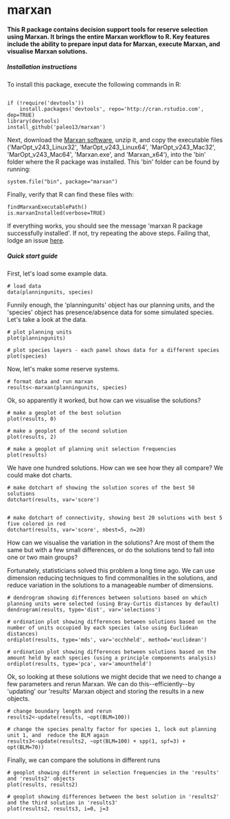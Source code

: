 marxan
============

#### This R package contains decision support tools for reserve selection using Marxan. It brings the entire Marxan workflow to R. Key features include the ability to prepare input data for Marxan, execute Marxan, and visualise Marxan solutions.

##### Installation instructions

To install this package, execute the following commands in R:

```

if (!require('devtools'))
	install.packages('devtools', repo='http://cran.rstudio.com', dep=TRUE)
library(devtools)
install_github('paleo13/marxan')

```

Next, download the [Marxan software](http://www.uq.edu.au/marxan/marxan-software), unzip it, and copy the executable files ('MarOpt_v243_Linux32', 'MarOpt_v243_Linux64', 'MarOpt_v243_Mac32', 'MarOpt_v243_Mac64', 'Marxan.exe', and 'Marxan_x64'), into the 'bin' folder where the R package was installed. This 'bin' folder can be found by running:

```
system.file("bin", package="marxan")
```

Finally, verify that R can find these files with:

```
findMarxanExecutablePath()
is.marxanInstalled(verbose=TRUE)
```

If everything works, you should see the message 'marxan R package successfully installed'. If not, try repeating the above steps. Failing that, lodge an issue [here](https://github.com/paleo13/marxan/issues).

##### Quick start guide

First, let's load some example data.

```
# load data
data(planningunits, species)
```

Funnily enough, the 'planningunits' object has our planning units, and the 'species' object has presence/absence data for some simulated species. Let's take a look at the data.

``` 
# plot planning units
plot(planningunits)

# plot species layers - each panel shows data for a different species
plot(species)
```

Now, let's make some reserve systems.

```
# format data and run marxan
results<-marxan(planningunits, species)
```

Ok, so apparently it worked, but how can we visualise the solutions?

```
# make a geoplot of the best solution
plot(results, 0)

# make a geoplot of the second solution
plot(results, 2)

# make a geoplot of planning unit selection frequencies
plot(results)
```

We have one hundred solutions. How can we see how they all compare? We could make dot charts.

```
# make dotchart of showing the solution scores of the best 50 solutions
dotchart(results, var='score')


# make dotchart of connectivity, showing best 20 solutions with best 5 five colored in red
dotchart(results, var='score', nbest=5, n=20)
```

How can we visualise the variation in the solutions? Are most of them the same but with a few small differences, or do the solutions tend to fall into one or two main groups?

Fortunately, statisticians solved this problem a long time ago. We can use dimension reducing techniques to find commonalities in the solutions, and reduce variation in the solutions to a manageable number of dimensions. 

```
# dendrogram showing differences between solutions based on which planning units were selected (using Bray-Curtis distances by default)
dendrogram(results, type='dist', var='selections')

# ordination plot showing differences between solutions based on the number of units occupied by each species (also using Euclidean distances)
ordiplot(results, type='mds', var='occhheld', method='euclidean')

# ordination plot showing differences between solutions based on the amount held by each species (using a principle compoenents analysis)
ordiplot(results, type='pca', var='amountheld')
```

Ok, so looking at these solutions we might decide that we need to change a few parameters and rerun Marxan. We can do this--efficiently--by 'updating' our 'results' Marxan object and storing the results in a new objects.

```
# change boundary length and rerun
results2<-update(results, ~opt(BLM=100))

# change the species penalty factor for species 1, lock out planning unit 1, and  reduce the BLM again
results3<-update(results2, ~opt(BLM=100) + spp(1, spf=3) + opt(BLM=70))

```

Finally, we can compare the solutions in different runs

```
# geoplot showing different in selection frequencies in the 'results' and 'results2' objects
plot(results, results2)

# geoplot showing differences between the best solution in 'results2' and the third solution in 'results3'
plot(results2, results3, i=0, j=3
````


